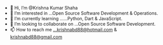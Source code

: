- 👋 Hi, I’m @Krishna Kumar Shaha
- 👀 I’m interested in ...Open Source Software Development & Operations.
- 🌱 I’m currently learning ......Python, Dart & JavaScript.
- 💞️ I’m looking to collaborate on ...Open Source Software Development.
- 📫 How to reach me ...krishnabd88@hotmail.com & krishnabd88@gmail.com

<!---
krishnabd88/krishnabd88 is a ✨ special ✨ repository because its `README.md` (this file) appears on your GitHub profile.
You can click the Preview link to take a look at your changes.
--->
